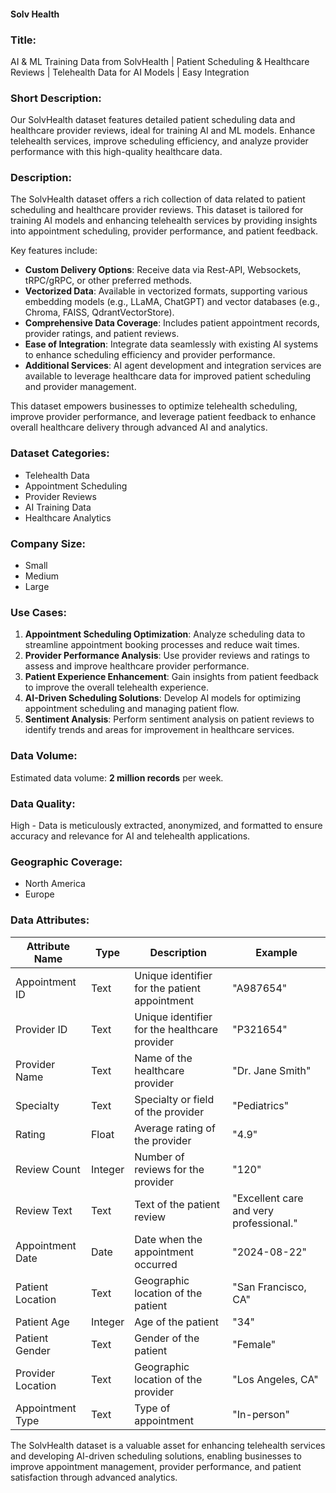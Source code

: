 #### Solv Health

### Title:
AI & ML Training Data from SolvHealth | Patient Scheduling & Healthcare Reviews | Telehealth Data for AI Models | Easy Integration

### Short Description:
Our SolvHealth dataset features detailed patient scheduling data and healthcare provider reviews, ideal for training AI and ML models. Enhance telehealth services, improve scheduling efficiency, and analyze provider performance with this high-quality healthcare data.

### Description:
The SolvHealth dataset offers a rich collection of data related to patient scheduling and healthcare provider reviews. This dataset is tailored for training AI models and enhancing telehealth services by providing insights into appointment scheduling, provider performance, and patient feedback.

Key features include:
- **Custom Delivery Options**: Receive data via Rest-API, Websockets, tRPC/gRPC, or other preferred methods.
- **Vectorized Data**: Available in vectorized formats, supporting various embedding models (e.g., LLaMA, ChatGPT) and vector databases (e.g., Chroma, FAISS, QdrantVectorStore).
- **Comprehensive Data Coverage**: Includes patient appointment records, provider ratings, and patient reviews.
- **Ease of Integration**: Integrate data seamlessly with existing AI systems to enhance scheduling efficiency and provider performance.
- **Additional Services**: AI agent development and integration services are available to leverage healthcare data for improved patient scheduling and provider management.

This dataset empowers businesses to optimize telehealth scheduling, improve provider performance, and leverage patient feedback to enhance overall healthcare delivery through advanced AI and analytics.

### Dataset Categories:
- Telehealth Data
- Appointment Scheduling
- Provider Reviews
- AI Training Data
- Healthcare Analytics

### Company Size:
- Small
- Medium
- Large

### Use Cases:
1. **Appointment Scheduling Optimization**: Analyze scheduling data to streamline appointment booking processes and reduce wait times.
2. **Provider Performance Analysis**: Use provider reviews and ratings to assess and improve healthcare provider performance.
3. **Patient Experience Enhancement**: Gain insights from patient feedback to improve the overall telehealth experience.
4. **AI-Driven Scheduling Solutions**: Develop AI models for optimizing appointment scheduling and managing patient flow.
5. **Sentiment Analysis**: Perform sentiment analysis on patient reviews to identify trends and areas for improvement in healthcare services.

### Data Volume:
Estimated data volume: **2 million records** per week.

### Data Quality:
High - Data is meticulously extracted, anonymized, and formatted to ensure accuracy and relevance for AI and telehealth applications.

### Geographic Coverage:
- North America
- Europe

### Data Attributes:

| Attribute Name            | Type    | Description                                                | Example                                         |
|---------------------------|---------|------------------------------------------------------------|-------------------------------------------------|
| Appointment ID            | Text    | Unique identifier for the patient appointment             | "A987654"                                       |
| Provider ID               | Text    | Unique identifier for the healthcare provider             | "P321654"                                       |
| Provider Name             | Text    | Name of the healthcare provider                           | "Dr. Jane Smith"                                |
| Specialty                 | Text    | Specialty or field of the provider                        | "Pediatrics"                                    |
| Rating                    | Float   | Average rating of the provider                            | "4.9"                                           |
| Review Count              | Integer | Number of reviews for the provider                        | "120"                                           |
| Review Text               | Text    | Text of the patient review                                | "Excellent care and very professional."         |
| Appointment Date          | Date    | Date when the appointment occurred                       | "2024-08-22"                                    |
| Patient Location          | Text    | Geographic location of the patient                        | "San Francisco, CA"                             |
| Patient Age               | Integer | Age of the patient                                        | "34"                                            |
| Patient Gender            | Text    | Gender of the patient                                     | "Female"                                        |
| Provider Location         | Text    | Geographic location of the provider                       | "Los Angeles, CA"                               |
| Appointment Type          | Text    | Type of appointment                                      | "In-person"                                     |

The SolvHealth dataset is a valuable asset for enhancing telehealth services and developing AI-driven scheduling solutions, enabling businesses to improve appointment management, provider performance, and patient satisfaction through advanced analytics.